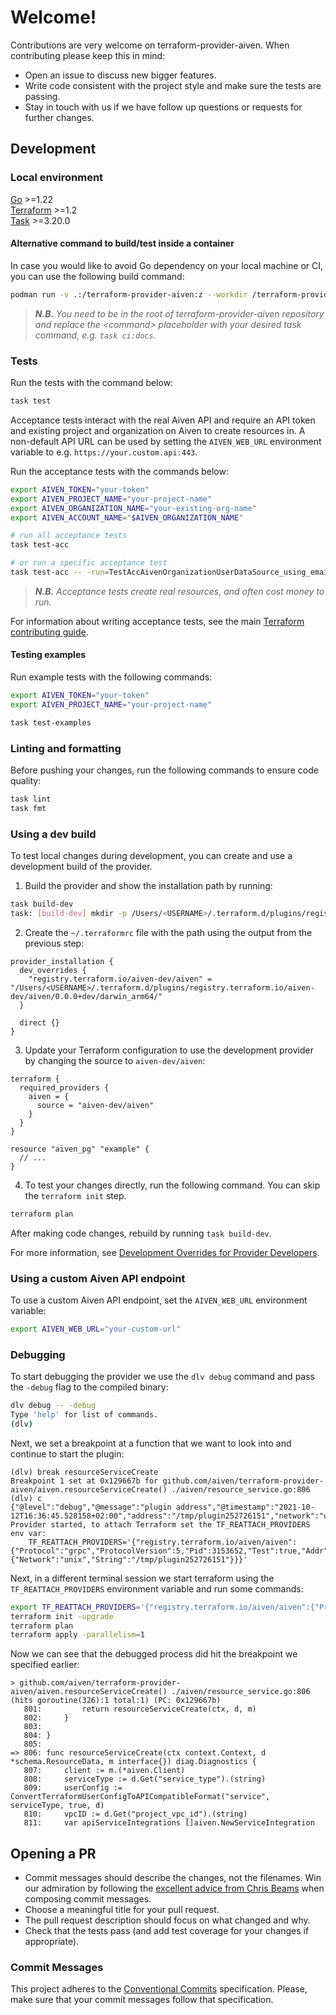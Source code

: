 # Welcome!

Contributions are very welcome on terraform-provider-aiven. When contributing please keep this in mind:

- Open an issue to discuss new bigger features.
- Write code consistent with the project style and make sure the tests are passing.
- Stay in touch with us if we have follow up questions or requests for further changes.

## Development

### Local environment

[Go](https://go.dev/doc/install) >=1.22 \
[Terraform](https://learn.hashicorp.com/tutorials/terraform/install-cli) >=1.2 \
[Task](https://taskfile.dev/#/installation) >=3.20.0

#### Alternative command to build/test inside a container

In case you would like to avoid Go dependency on your local machine or CI, you can use the following build command:

```bash
podman run -v .:/terraform-provider-aiven:z --workdir /terraform-provider-aiven golang:latest <command>
```

> _**N.B.** You need to be in the root of terraform-provider-aiven repository and replace the _&lt;command&gt;_ placeholder with your desired task command, e.g. `task ci:docs`._

### Tests

Run the tests with the command below:

```bash
task test
```

Acceptance tests interact with the real Aiven API and require an API token and existing project and organization on Aiven to create resources in. A non-default API URL can be used by setting the `AIVEN_WEB_URL` environment variable to e.g. `https://your.custom.api:443`.

Run the acceptance tests with the commands below:

```bash
export AIVEN_TOKEN="your-token"
export AIVEN_PROJECT_NAME="your-project-name"
export AIVEN_ORGANIZATION_NAME="your-existing-org-name"
export AIVEN_ACCOUNT_NAME="$AIVEN_ORGANIZATION_NAME"

# run all acceptance tests
task test-acc

# or run a specific acceptance test
task test-acc -- -run=TestAccAivenOrganizationUserDataSource_using_email
```

> _**N.B.** Acceptance tests create real resources, and often cost money to run._

For information about writing acceptance tests, see the main [Terraform contributing guide](https://www.terraform.io/docs/extend/testing/acceptance-tests/index.html).

#### Testing examples

Run example tests with the following commands:

```bash
export AIVEN_TOKEN="your-token"
export AIVEN_PROJECT_NAME="your-project-name"

task test-examples
```

### Linting and formatting

Before pushing your changes, run the following commands to ensure code quality:

```bash
task lint
task fmt
```

### Using a dev build

To test local changes during development, you can create and use a development build of the provider.

1. Build the provider and show the installation path by running:

```bash
task build-dev
task: [build-dev] mkdir -p /Users/<USERNAME>/.terraform.d/plugins/registry.terraform.io/aiven-dev/aiven/0.0.0+dev/darwin_arm64
```

2. Create the `~/.terraformrc` file with the path using the output from the previous step:

```hcl
provider_installation {
  dev_overrides {
    "registry.terraform.io/aiven-dev/aiven" = "/Users/<USERNAME>/.terraform.d/plugins/registry.terraform.io/aiven-dev/aiven/0.0.0+dev/darwin_arm64/"
  }

  direct {}
}
```

3. Update your Terraform configuration to use the development provider by changing the source to `aiven-dev/aiven`:

```hcl
terraform {
  required_providers {
    aiven = {
      source = "aiven-dev/aiven"
    }
  }
}

resource "aiven_pg" "example" {
  // ...
}
```

4. To test your changes directly, run the following command. You can skip the `terraform init` step.

```bash
terraform plan
```

After making code changes, rebuild by running `task build-dev`.

For more information, see [Development Overrides for Provider Developers](https://developer.hashicorp.com/terraform/cli/config/config-file#development-overrides-for-provider-developers).


### Using a custom Aiven API endpoint

To use a custom Aiven API endpoint, set the `AIVEN_WEB_URL` environment variable:

```bash
export AIVEN_WEB_URL="your-custom-url"
```

### Debugging

To start debugging the provider we use the `dlv debug` command and pass the `-debug` flag to the compiled binary:

```bash
dlv debug -- -debug
Type 'help' for list of commands.
(dlv)
```

Next, we set a breakpoint at a function that we want to look into and continue to start the plugin:

```log
(dlv) break resourceServiceCreate
Breakpoint 1 set at 0x129667b for github.com/aiven/terraform-provider-aiven/aiven.resourceServiceCreate() ./aiven/resource_service.go:806
(dlv) c
{"@level":"debug","@message":"plugin address","@timestamp":"2021-10-12T16:36:45.528158+02:00","address":"/tmp/plugin252726151","network":"unix"}
Provider started, to attach Terraform set the TF_REATTACH_PROVIDERS env var:
    TF_REATTACH_PROVIDERS='{"registry.terraform.io/aiven/aiven":{"Protocol":"grpc","ProtocolVersion":5,"Pid":3153652,"Test":true,"Addr":{"Network":"unix","String":"/tmp/plugin252726151"}}}'
```

Next, in a different terminal session we start terraform using the `TF_REATTACH_PROVIDERS` environment variable and run some commands:

```bash
export TF_REATTACH_PROVIDERS='{"registry.terraform.io/aiven/aiven":{"Protocol":"grpc","ProtocolVersion":5,"Pid":3153652,"Test":true,"Addr":{"Network":"unix","String":"/tmp/plugin252726151"}}}'
terraform init -upgrade
terraform plan
terraform apply -parallelism=1
```

Now we can see that the debugged process did hit the breakpoint we specified earlier:

```log
> github.com/aiven/terraform-provider-aiven/aiven.resourceServiceCreate() ./aiven/resource_service.go:806 (hits goroutine(326):1 total:1) (PC: 0x129667b)
   801:			return resourceServiceCreate(ctx, d, m)
   802:		}
   803:
   804:	}
   805:
=> 806:	func resourceServiceCreate(ctx context.Context, d *schema.ResourceData, m interface{}) diag.Diagnostics {
   807:		client := m.(*aiven.Client)
   808:		serviceType := d.Get("service_type").(string)
   809:		userConfig := ConvertTerraformUserConfigToAPICompatibleFormat("service", serviceType, true, d)
   810:		vpcID := d.Get("project_vpc_id").(string)
   811:		var apiServiceIntegrations []aiven.NewServiceIntegration
```

## Opening a PR

- Commit messages should describe the changes, not the filenames. Win our admiration by following the [excellent advice from Chris Beams](https://chris.beams.io/posts/git-commit/) when composing commit messages.
- Choose a meaningful title for your pull request.
- The pull request description should focus on what changed and why.
- Check that the tests pass (and add test coverage for your changes if appropriate).

### Commit Messages

This project adheres to the [Conventional Commits](https://conventionalcommits.org/en/v1.0.0/) specification.
Please, make sure that your commit messages follow that specification.
